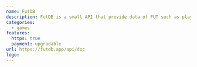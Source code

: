 ```yaml
---
name: FutDB
description: FutDB is a small API that provide data of FUT such as players, prices, clubs, nations, leagues ect..
categories:
  - games
features:
  https: true
  payment: upgradable
url: https://futdb.app/api/doc
logo:
---
```

